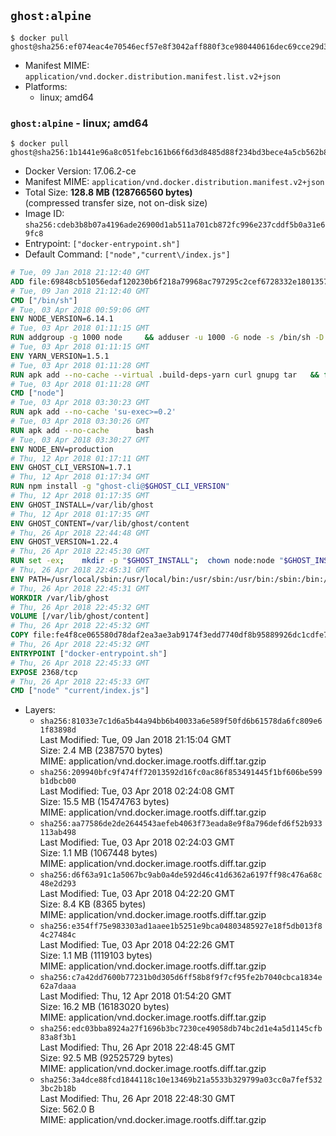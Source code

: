 ## `ghost:alpine`

```console
$ docker pull ghost@sha256:ef074eac4e70546ecf57e8f3042aff880f3ce980440616dec69cce29d3d0dd36
```

-	Manifest MIME: `application/vnd.docker.distribution.manifest.list.v2+json`
-	Platforms:
	-	linux; amd64

### `ghost:alpine` - linux; amd64

```console
$ docker pull ghost@sha256:1b1441e96a8c051febc161b66f6d3d8485d88f234bd3bece4a5cb562b8645fe5
```

-	Docker Version: 17.06.2-ce
-	Manifest MIME: `application/vnd.docker.distribution.manifest.v2+json`
-	Total Size: **128.8 MB (128766560 bytes)**  
	(compressed transfer size, not on-disk size)
-	Image ID: `sha256:cdeb3b8b07a4196ade26900d1ab511a701cb872fc996e237cddf5b0a31e69fc8`
-	Entrypoint: `["docker-entrypoint.sh"]`
-	Default Command: `["node","current\/index.js"]`

```dockerfile
# Tue, 09 Jan 2018 21:12:40 GMT
ADD file:69848cb51056edaf120230b6f218a79968ac797295c2cef6728332e1801357be in / 
# Tue, 09 Jan 2018 21:12:40 GMT
CMD ["/bin/sh"]
# Tue, 03 Apr 2018 00:59:06 GMT
ENV NODE_VERSION=6.14.1
# Tue, 03 Apr 2018 01:11:15 GMT
RUN addgroup -g 1000 node     && adduser -u 1000 -G node -s /bin/sh -D node     && apk add --no-cache         libstdc++     && apk add --no-cache --virtual .build-deps         binutils-gold         curl         g++         gcc         gnupg         libgcc         linux-headers         make         python   && for key in     94AE36675C464D64BAFA68DD7434390BDBE9B9C5     FD3A5288F042B6850C66B31F09FE44734EB7990E     71DCFD284A79C3B38668286BC97EC7A07EDE3FC1     DD8F2338BAE7501E3DD5AC78C273792F7D83545D     C4F0DFFF4E8C1A8236409D08E73BC641CC11F4C8     B9AE9905FFD7803F25714661B63B535A4C206CA9     56730D5401028683275BD23C23EFEFE93C4CFFFE     77984A986EBC2AA786BC0F66B01FBB92821C587A   ; do     gpg --keyserver hkp://p80.pool.sks-keyservers.net:80 --recv-keys "$key" ||     gpg --keyserver hkp://ipv4.pool.sks-keyservers.net --recv-keys "$key" ||     gpg --keyserver hkp://pgp.mit.edu:80 --recv-keys "$key" ;   done     && curl -SLO "https://nodejs.org/dist/v$NODE_VERSION/node-v$NODE_VERSION.tar.xz"     && curl -SLO --compressed "https://nodejs.org/dist/v$NODE_VERSION/SHASUMS256.txt.asc"     && gpg --batch --decrypt --output SHASUMS256.txt SHASUMS256.txt.asc     && grep " node-v$NODE_VERSION.tar.xz\$" SHASUMS256.txt | sha256sum -c -     && tar -xf "node-v$NODE_VERSION.tar.xz"     && cd "node-v$NODE_VERSION"     && ./configure     && make -j$(getconf _NPROCESSORS_ONLN)     && make install     && apk del .build-deps     && cd ..     && rm -Rf "node-v$NODE_VERSION"     && rm "node-v$NODE_VERSION.tar.xz" SHASUMS256.txt.asc SHASUMS256.txt
# Tue, 03 Apr 2018 01:11:15 GMT
ENV YARN_VERSION=1.5.1
# Tue, 03 Apr 2018 01:11:28 GMT
RUN apk add --no-cache --virtual .build-deps-yarn curl gnupg tar   && for key in     6A010C5166006599AA17F08146C2130DFD2497F5   ; do     gpg --keyserver hkp://p80.pool.sks-keyservers.net:80 --recv-keys "$key" ||     gpg --keyserver hkp://ipv4.pool.sks-keyservers.net --recv-keys "$key" ||     gpg --keyserver hkp://pgp.mit.edu:80 --recv-keys "$key" ;   done   && curl -fSLO --compressed "https://yarnpkg.com/downloads/$YARN_VERSION/yarn-v$YARN_VERSION.tar.gz"   && curl -fSLO --compressed "https://yarnpkg.com/downloads/$YARN_VERSION/yarn-v$YARN_VERSION.tar.gz.asc"   && gpg --batch --verify yarn-v$YARN_VERSION.tar.gz.asc yarn-v$YARN_VERSION.tar.gz   && mkdir -p /opt   && tar -xzf yarn-v$YARN_VERSION.tar.gz -C /opt/   && ln -s /opt/yarn-v$YARN_VERSION/bin/yarn /usr/local/bin/yarn   && ln -s /opt/yarn-v$YARN_VERSION/bin/yarnpkg /usr/local/bin/yarnpkg   && rm yarn-v$YARN_VERSION.tar.gz.asc yarn-v$YARN_VERSION.tar.gz   && apk del .build-deps-yarn
# Tue, 03 Apr 2018 01:11:28 GMT
CMD ["node"]
# Tue, 03 Apr 2018 03:30:23 GMT
RUN apk add --no-cache 'su-exec>=0.2'
# Tue, 03 Apr 2018 03:30:26 GMT
RUN apk add --no-cache 		bash
# Tue, 03 Apr 2018 03:30:27 GMT
ENV NODE_ENV=production
# Thu, 12 Apr 2018 01:17:11 GMT
ENV GHOST_CLI_VERSION=1.7.1
# Thu, 12 Apr 2018 01:17:34 GMT
RUN npm install -g "ghost-cli@$GHOST_CLI_VERSION"
# Thu, 12 Apr 2018 01:17:35 GMT
ENV GHOST_INSTALL=/var/lib/ghost
# Thu, 12 Apr 2018 01:17:35 GMT
ENV GHOST_CONTENT=/var/lib/ghost/content
# Thu, 26 Apr 2018 22:44:48 GMT
ENV GHOST_VERSION=1.22.4
# Thu, 26 Apr 2018 22:45:30 GMT
RUN set -ex; 	mkdir -p "$GHOST_INSTALL"; 	chown node:node "$GHOST_INSTALL"; 		su-exec node ghost install "$GHOST_VERSION" --db sqlite3 --no-prompt --no-stack --no-setup --dir "$GHOST_INSTALL"; 		cd "$GHOST_INSTALL"; 	su-exec node ghost config --ip 0.0.0.0 --port 2368 --no-prompt --db sqlite3 --url http://localhost:2368 --dbpath "$GHOST_CONTENT/data/ghost.db"; 	su-exec node ghost config paths.contentPath "$GHOST_CONTENT"; 		su-exec node ln -s config.production.json "$GHOST_INSTALL/config.development.json"; 	readlink -f "$GHOST_INSTALL/config.development.json"; 		mv "$GHOST_CONTENT" "$GHOST_INSTALL/content.orig"; 	mkdir -p "$GHOST_CONTENT"; 	chown node:node "$GHOST_CONTENT"; 		"$GHOST_INSTALL/current/node_modules/knex-migrator/bin/knex-migrator" --version
# Thu, 26 Apr 2018 22:45:31 GMT
ENV PATH=/usr/local/sbin:/usr/local/bin:/usr/sbin:/usr/bin:/sbin:/bin:/var/lib/ghost/current/node_modules/knex-migrator/bin
# Thu, 26 Apr 2018 22:45:31 GMT
WORKDIR /var/lib/ghost
# Thu, 26 Apr 2018 22:45:32 GMT
VOLUME [/var/lib/ghost/content]
# Thu, 26 Apr 2018 22:45:32 GMT
COPY file:fe4f8ce065580d78daf2ea3ae3ab9174f3edd7740df8b95889926dc1cdfe77b0 in /usr/local/bin 
# Thu, 26 Apr 2018 22:45:32 GMT
ENTRYPOINT ["docker-entrypoint.sh"]
# Thu, 26 Apr 2018 22:45:33 GMT
EXPOSE 2368/tcp
# Thu, 26 Apr 2018 22:45:33 GMT
CMD ["node" "current/index.js"]
```

-	Layers:
	-	`sha256:81033e7c1d6a5b44a94bb6b40033a6e589f50fd6b61578da6fc809e61f83898d`  
		Last Modified: Tue, 09 Jan 2018 21:15:04 GMT  
		Size: 2.4 MB (2387570 bytes)  
		MIME: application/vnd.docker.image.rootfs.diff.tar.gzip
	-	`sha256:209940bfc9f474ff72013592d16fc0ac86f853491445f1bf606be599b1dbcb00`  
		Last Modified: Tue, 03 Apr 2018 02:24:08 GMT  
		Size: 15.5 MB (15474763 bytes)  
		MIME: application/vnd.docker.image.rootfs.diff.tar.gzip
	-	`sha256:aa77586de2de2644543aefeb4063f73eada8e9f8a796defd6f52b933113ab498`  
		Last Modified: Tue, 03 Apr 2018 02:24:03 GMT  
		Size: 1.1 MB (1067448 bytes)  
		MIME: application/vnd.docker.image.rootfs.diff.tar.gzip
	-	`sha256:d6f63a91c1a5067bc9ab0a4de592d46c41d6362a6197ff98c476a68c48e2d293`  
		Last Modified: Tue, 03 Apr 2018 04:22:20 GMT  
		Size: 8.4 KB (8365 bytes)  
		MIME: application/vnd.docker.image.rootfs.diff.tar.gzip
	-	`sha256:e354ff75e983303ad1aaee1b5251e9bca04803485927e18f5db013f84c27484c`  
		Last Modified: Tue, 03 Apr 2018 04:22:26 GMT  
		Size: 1.1 MB (1119103 bytes)  
		MIME: application/vnd.docker.image.rootfs.diff.tar.gzip
	-	`sha256:c7a42dd7600b77231b0d305d6ff58b8f9f7cf95fe2b7040cbca1834e62a7daaa`  
		Last Modified: Thu, 12 Apr 2018 01:54:20 GMT  
		Size: 16.2 MB (16183020 bytes)  
		MIME: application/vnd.docker.image.rootfs.diff.tar.gzip
	-	`sha256:edc03bba8924a27f1696b3bc7230ce49058db74bc2d1e4a5d1145cfb83a8f3b1`  
		Last Modified: Thu, 26 Apr 2018 22:48:45 GMT  
		Size: 92.5 MB (92525729 bytes)  
		MIME: application/vnd.docker.image.rootfs.diff.tar.gzip
	-	`sha256:3a4dce88fcd1844118c10e13469b21a5533b329799a03cc0a7fef5323bc2b18b`  
		Last Modified: Thu, 26 Apr 2018 22:48:30 GMT  
		Size: 562.0 B  
		MIME: application/vnd.docker.image.rootfs.diff.tar.gzip
